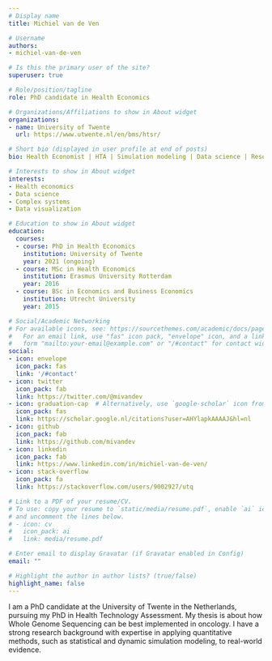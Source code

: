 ```yaml
---
# Display name
title: Michiel van de Ven

# Username
authors:
- michiel-van-de-ven

# Is this the primary user of the site?
superuser: true

# Role/position/tagline
role: PhD candidate in Health Economics

# Organizations/Affiliations to show in About widget
organizations:
- name: University of Twente
  url: https://www.utwente.nl/en/bms/htsr/

# Short bio (displayed in user profile at end of posts)
bio: Health Economist | HTA | Simulation modeling | Data science | Research

# Interests to show in About widget
interests:
- Health economics
- Data science
- Complex systems
- Data visualization

# Education to show in About widget
education:
  courses:
  - course: PhD in Health Economics
    institution: University of Twente
    year: 2021 (ongoing)
  - course: MSc in Health Economics
    institution: Erasmus University Rotterdam
    year: 2016
  - course: BSc in Economics and Business Economics
    institution: Utrecht University
    year: 2015

# Social/Academic Networking
# For available icons, see: https://sourcethemes.com/academic/docs/page-builder/#icons
#   For an email link, use "fas" icon pack, "envelope" icon, and a link in the
#   form "mailto:your-email@example.com" or "/#contact" for contact widget.
social:
- icon: envelope
  icon_pack: fas
  link: '/#contact'
- icon: twitter
  icon_pack: fab
  link: https://twitter.com/@mivandev
- icon: graduation-cap  # Alternatively, use `google-scholar` icon from `ai` icon pack
  icon_pack: fas
  link: https://scholar.google.nl/citations?user=AHYlapkAAAAJ&hl=nl
- icon: github
  icon_pack: fab
  link: https://github.com/mivandev
- icon: linkedin
  icon_pack: fab
  link: https://www.linkedin.com/in/michiel-van-de-ven/
- icon: stack-overflow
  icon_pack: fa
  link: https://stackoverflow.com/users/9002927/utq

# Link to a PDF of your resume/CV.
# To use: copy your resume to `static/media/resume.pdf`, enable `ai` icons in `params.toml`, 
# and uncomment the lines below.
# - icon: cv
#   icon_pack: ai
#   link: media/resume.pdf

# Enter email to display Gravatar (if Gravatar enabled in Config)
email: ""

# Highlight the author in author lists? (true/false)
highlight_name: false
---
```


I am a PhD candidate at the University of Twente in the Netherlands, pursuing my PhD in Health Technology Assessment. My thesis is about how Whole Genome Sequencing can be best implemented in oncology. I have a strong research background with expertise in applying quantitative methods, such as statistical and dynamic simulation modeling, to real-world evidence.
